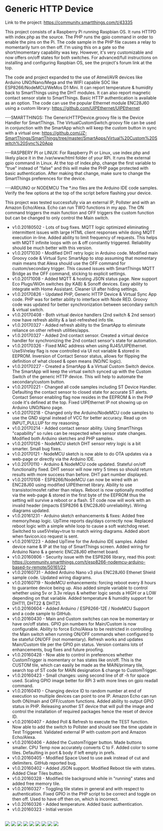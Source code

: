 # Generic HTTP Device
Link to the project: https://community.smartthings.com/t/43335

This project consists of a Raspberry Pi running Raspbian OS. It runs HTTPD with index.php as the source. The PHP runs the gpio command in order to enable the pins on the Pi. The code sample in the PHP file causes a relay to momentarily turn on then off. I'm using this on a gate so the short/momentary capability was key. However, it's very customizable and now offers on/off states for both switches. For advanced/full instructions on installing and configuring Raspbian OS, see the project's forum link at the top.

The code and project expanded to the use of Atmel/AVR devices like Arduino UNO/Nano/Mega and the WIFI capable SOC like ESP8266/NodeMCU/WeMos D1 Mini. It can report temperature & humidity back to SmartThings using the DHT modules. It can also report magnetic contact sensor state to SmartThings. Basic HTTP authentication is available as an option. The code can use the popular Ethernet module ENC28J60 using a custom library:
https://github.com/UIPEthernet/UIPEthernet

---SMARTTHINGS:
The GenericHTTPDevice.groovy file is the Device Handler for SmartThings. The VirtualCustomSwitch.groovy file can be used in conjunction with the SmartApp which will keep the custom button in sync with a virtual one:
https://github.com/JZ-SmartThings/SmartThings/tree/master/SmartApps/Virtual%20Custom%20Switch%20Sync%20App

---RASPBERY PI or LINUX:
For Raspberry Pi or Linux, use index.php and likely place it in the /var/www/html folder of your RPi. It runs the external gpio command in Linux.
At the top of index.php, change the first variable to "true" instead of "false" and this will make the PHP page protected with basic authentication. After making that change, make sure to change the SmartThings preferences for the device.

---ARDUINO or NODEMCU
The *.ino files are the Arduino IDE code samples. Verify the few options at the top of the script before flashing your device.

This project was tested successfully via an external IP, Pollster and with an Amazon Echo/Alexa. Echo can run TWO functions in my app. The ON command triggers the main function and OFF triggers the custom function but can be changed to only control the Main switch.

* v1.0.20180502 - Lots of bug fixes. MQTT logic optimized eliminating intermittent issues with large HTML client responses while doing MQTT execution in-line. Added ability to limit frequency of requests. This helps with MQTT infinite loops with on & off constantly triggered. Reliability should be much better with this version.
* v1.0.20171030 - Modified DHT retry logic in Arduino code. Modified main Groovy code & Virtual Sync SmartApp to stop assuming that momentary main means that Alexa should use the OFF command for custom/secondary trigger. This caused issues with SmartThings MQTT Bridge as the OFF command, sticking to explicit settings.
* v1.0.20171008 - Added MQTT & hosting JSON status page. New support Eco Plugs/WiOn switches (by KAB) & Sonoff devices. Easy ability to integrate with Home Assistant. Cleaner UI after hiding settings.
* v1.0.20170826 - Updated PHP, Generic HTTP Device & Virtual Sync App code. PHP was for better ability to interface with Node RED. Groovy code was updated for better synchronization between secondary switch & virtual switch.
* v1.0.20170408 - Both virtual device handlers (2nd switch & 2nd sensor) now have refresh ability & a last-refreshed info tile.
* v1.0.20170327 - Added refresh ability to the SmartApp to eliminate reliance on other refresh utilities/apps.
* v1.0.20170327 - Added 2nd contact sensor. Created a virtual device handler for synchronizing the 2nd contact sensor's state for automation.
* v1.0.20170326 - Fixed MAC address when using RJ45/UIPEthernet. Use5Vrelay flag is now controlled via UI not variable & stored in EEPROM. Inversion of Contact Sensor status, allows for flipping the definition of what closed & open means (NO/NC logic).
* v1.0.20170227 - Created a SmartApp & a Virtual Custom Switch device. The SmartApp will keep the virtual switch synced up with the Custom Switch of the generic HTTP device. This will help to automate the secondary/custom button.
* v1.0.20170221 - Changed all code samples including ST Device Handler. Defaulting the contact sensor to closed state for accurate ST alerts. Contact Sensor enabling flag now resides in the EEPROM & in the PHP code it's defined at the top. Fixed UIPEthernet IP not showing up on Arduino UNO/Nano page.
* v1.0.20170218 - Changed only the Arduino/NodeMCU code samples to use the GND signal instead of VCC for better accuracy. Read up on INPUT_PULLUP for my reasoning.
* v1.0.20170214 - Added contact sensor ability. Using SmartThings "capability" so rules can be respected when sensor state changes. Modified both Arduino sketches and PHP samples.
* v1.0.20170126 - NodeMCU sketch DHT sensor retry logic is a bit smarter. Small bug fixes.
* v1.0.20170121 - NodeMCU sketch is now able to do OTA updates via a web-page or directly via the Arduino IDE.
* v1.0.20170110 - Arduino & NodeMCU code updated. Stateful on/off functionality fixed. DHT sensor will now retry 5 times so should return results with more success than before. DHT part number displayed.
* v1.0.20170108 - ESP8266/NodeMCU can now be wired with an ENC28J60 using modified UIPEthernet library. Ability to use transistor/mosfet rather than relays. Reboot is now optionally modified via the web-page & stored in the first byte of the EEPROM thus the setting will survive a reboot or a flash. ST code now will work with an invalid header (impacts ESP8266 & ENC28J60 unreliability). Wiring diagrams updated.
* v1.0.20161231 - Arduino sketch enhancements & fixes: Added free memory/heap logic. UpTime reports day/days correctly now. Replaced reboot logic with a simple while loop to cause a soft watchdog reset. Switched to use5Vrelay=true to match wiring diagrams. Added abort when favicon.ico request is sent.
* v1.0.20161223 - Added UpTime for the Arduino IDE samples. Added device name & IP at the top of SmartThings screen. Added wiring for Arduino Nano & a generic ENC28J60 ethernet board.
* v1.0.20160806 - Security issue with the ESP8266 library, read this post: https://community.smartthings.com/t/esp8266-nodemcu-arduino-based-tv-remote/50161/22
* v1.0.20160731 - Added Arduino Nano v3 plus ENC28J60 Ethenet Shield sample code. Updated wiring diagrams.
* v1.0.20160719 - NodeMCU enhancements: forcing reboot every 8 hours to guarantee device being up. Also added simple variable to control whether using 5v or 3.3v relays & whether logic sends a HIGH or a LOW depending on that variable. Added temperature & humidity support for DHT11, DHT22 & DHT21.
* v1.0.20160604 - Added Arduino / ESP8266-12E / NodeMCU Support and a code sample to GitHub.
* v1.0.20160430 - Main and Custom switches can now be momentary or have on/off states. GPIO pin numbers for Main/Custom is now configurable. Ability to force Echo/Alexa to be restricted in controlling the Main switch when running ON/OFF commands when configured to be stateful ON/OFF (not momentary). Refresh works and updates Main/Custom tile per the GPIO pin status. Version contains lots of enhancements, bug fixes and future proofing.
* v1.0.20160428 - Now able to control in preferences whether CustomTrigger is momentary or has states like on/off. This is the CUSTOM tile, which can easily be made as the MAIN/primary tile, search top of ST code for MAIN designation & change to CustomTrigger.
* v1.0.20160423 - Small changes: using second line of df -h for space used. Scaling GPIO image better for RPi 3 with more lines on gpio readall command.
* v1.0.20160410 - Changing device ID to random number at end of execution so multiple devices can point to one IP. Amazon Echo can run both ON/main and OFF/custom functions. Added ability to output GPIO status in PHP. Releasing another ST device that will pull the image and control the installation of required packages hence the reset of device ID.
* v1.0.20160407 - Added Poll & Refresh to execute the TEST function. Now able to add the switch to Pollster and should see the time update in Test Triggered. Validated external IP with custom port and Amazon Echo/Alexa.
* v1.0.20160406 - Added the CustomTrigger button. Made buttons smaller. CPU Temp now accurately converts C to F. Added color to some tiles. Defaulting in port & body if left empty in prefs.
* v1.0.20160405 - Modified Space Used to use awk instead of cut and delimiters. GitHub reported bug.
* v1.0.20160402 - Added JSON support. Modified Reboot tile with states. Added Clear Tiles button.
* v1.0.20160328 - Modified tile background while in "running" states and added free memory tile.
* v1.0.20160327 - Toggling tile states in general and with respect to authentication. Fixed GPIO in the PHP script to be correct and toggle on then off. Used to have off then on, which is incorrect.
* v1.0.20160326 - Added temperature. Added basic authentication.
* v1.0.20160323 - Initial version
</br>
<img src="https://raw.githubusercontent.com/JZ-SmartThings/SmartThings/master/Devices/Generic%20HTTP%20Device/Screenshot_Android_App.png">
<img src="https://raw.githubusercontent.com/JZ-SmartThings/SmartThings/master/Devices/Generic%20HTTP%20Device/Screenshot_PHP_Page.png">
<img src="https://raw.githubusercontent.com/JZ-SmartThings/SmartThings/master/Devices/Generic%20HTTP%20Device/Screenshot_Arduino.png">
<img src="https://raw.githubusercontent.com/JZ-SmartThings/SmartThings/master/Devices/Generic%20HTTP%20Device/Screenhot_Prototype.jpg">
<img src="https://raw.githubusercontent.com/JZ-SmartThings/SmartThings/master/Devices/Generic%20HTTP%20Device/WIRING/NodeMCU-DualRelay5V.png">
<img src="https://raw.githubusercontent.com/JZ-SmartThings/SmartThings/master/Devices/Generic%20HTTP%20Device/WIRING/NodeMCU-ENC28J60-DualRelay5V.png">
<img src="https://raw.githubusercontent.com/JZ-SmartThings/SmartThings/master/Devices/Generic%20HTTP%20Device/WIRING/ArduinoNano-DualRelay5V.png">
<img src="https://raw.githubusercontent.com/JZ-SmartThings/SmartThings/master/Devices/Generic%20HTTP%20Device/WIRING/ArduinoNano-ENC28J60-DualRelay5V.png">
<img src="https://raw.githubusercontent.com/JZ-SmartThings/SmartThings/master/Devices/Generic%20HTTP%20Device/WIRING/ArduinoUNO-ENC28J60-DualRelay5V.png">